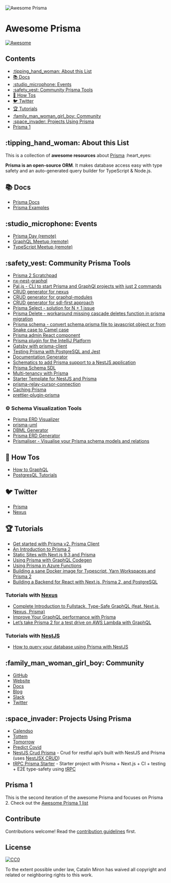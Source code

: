 ![Awesome Prisma](https://i.imgur.com/MQdCTuN.png)

Awesome Prisma
==============

[![Awesome](https://awesome.re/badge.svg)](https://awesome.re)

Contents
--------

-   [:tipping\_hand\_woman: About this List](#tipping_hand_woman-about-this-list)
-   [:books: Docs](#books-docs)
-   [:studio\_microphone: Events](#studio_microphone-events)
-   [:safety\_vest: Community Prisma Tools](#safety_vest-community-prisma-tools)
-   [:thinking: How Tos](#thinking-how-tos)
-   [:bird: Twitter](#bird-twitter)
-   [:trophy: Tutorials](#trophy-tutorials)
-   [:family\_man\_woman\_girl\_boy: Community](#family_man_woman_girl_boy-community)
-   [:space\_invader: Projects Using Prisma](#space_invader-projects-using-prisma)
-   [Prisma 1](#prisma-1)

:tipping\_hand\_woman: About this List
--------------------------------------

This is a collection of **awesome resources** about [Prisma](https://www.prisma.io/ "Modern Database Access for TypeScript & Node.js") :heart\_eyes:

**Prisma is an open-source ORM**. It makes database access easy with type safety and an auto-generated query builder for TypeScript & Node.js.

:books: Docs
------------

-   [Prisma Docs](https://www.prisma.io/docs/)
-   [Prisma Examples](https://github.com/prisma/prisma-examples)

:studio\_microphone: Events
---------------------------

-   [Prisma Day (remote)](http://prisma.io/day)
-   [GraphQL Meetup (remote)](https://www.meetup.com/graphql-berlin/)
-   [TypeScript Meetup (remote)](https://www.meetup.com/TypeScript-Berlin/)

:safety\_vest: Community Prisma Tools
-------------------------------------

-   [Prisma 2 Scratchpad](https://github.com/ctrlplusb/prisma2-template)
-   [nx-nest-graphql](https://github.com/beeman/nx-nest-graphql)
-   [Pal.js - CLI to start Prisma and GraphQl projects with just 2 commands](https://paljs.com)
-   [CRUD generator for nexus](https://paljs.com/generator/nexus)
-   [CRUD generator for graphql-modules](https://paljs.com/generator/graphql-modules)
-   [CRUD generator for sdl-first approach](https://paljs.com/generator/sdl)
-   [Prisma Select - solution for N + 1 issue](https://paljs.com/plugins/select)
-   [Prisma Delete - workaround missing cascade deletes function in prisma migration](https://paljs.com/plugins/delete)
-   [Prisma schema - convert schema.prisma file to javascript object or from Snake case to Camel case](https://paljs.com/cli/schema)
-   [Prisma admin React component](https://paljs.com/prisma-admin)
-   [Prisma plugin for the IntelliJ Platform](https://github.com/gabrielcolson/intellij-prisma)
-   [Gatsby with prisma-client](https://github.com/LekoArts/gatsby-with-prisma-client)
-   [Testing Prisma with PostgreSQL and Jest](https://github.com/ctrlplusb/prisma-pg-jest)
-   [Documentation Generator](https://github.com/pantharshit00/prisma-docs-generator)
-   [Schematics to add Prisma support to a NestJS application](https://github.com/marcjulian/nestjs-prisma)
-   [Prisma Schema SDL](https://github.com/amplication/prisma-schema-dsl)
-   [Multi-tenancy with Prisma](https://github.com/errorname/prisma-multi-tenant)
-   [Starter Template for NestJS and Prisma](https://github.com/fivethree-team/nestjs-prisma-starter)
-   [prisma-relay-cursor-connection](https://github.com/devoxa/prisma-relay-cursor-connection)
-   [Caching Prisma](https://github.com/joellefkowitz/cached-prisma)
-   [prettier-plugin-prisma](https://github.com/umidbekk/prettier-plugin-prisma)

### :gear: Schema Visualization Tools

-   [Prisma ERD Visualizer](https://github.com/skn0tt/prisma-erd)
-   [prisma-uml](https://github.com/emyann/prisma-uml)
-   [DBML Generator](https://github.com/notiz-dev/prisma-dbml-generator)
-   [Prisma ERD Generator](https://github.com/keonik/prisma-erd-generator)
-   [Prismaliser - Visualise your Prisma schema models and relations](https://prismaliser.ovy.cloud/)

:thinking: How Tos
------------------

-   [How to GraphQL](https://www.howtographql.com/)
-   [PostgresQL Tutorials](https://www.prisma.io/tutorials/?tag=postgresql)

:bird: Twitter
--------------

-   [Prisma](http://twitter.com/prisma)
-   [Nexus](http://twitter.com/nexusgql)

:trophy: Tutorials
------------------

-   [Get started with Prisma v2. Prisma Client](https://egghead.io/playlists/get-started-with-prisma-v2-prisma-client-8bae)
-   [An Introduction to Prisma 2](https://blog.logrocket.com/an-introduction-to-prisma-2/)
-   [Static Sites with Next.js 9.3 and Prisma](https://leerob.io/blog/next-prisma)
-   [Using Prisma with GraphQL Codegen](https://medium.com/tomorrowapp/using-prisma-with-graphql-codegen-eed022c13749)
-   [Using Prisma in Azure Functions](https://swacblooms.com/using-prisma-in-azure-functions/)
-   [Building a sane Docker image for Typescript, Yarn Workspaces and Prisma 2](https://medium.com/@emilefugulin/building-a-sane-docker-image-for-typescript-lerna-and-prisma-2-76d8ff9926e4)
-   [Building a Backend for React with Next.js, Prisma 2, and PostgreSQL](https://www.youtube.com/watch?v=Bqacj0iOL68)

### Tutorials with [Nexus](https://www.nexusjs.org/#/)

-   [Complete Introduction to Fullstack, Type-Safe GraphQL (feat. Next.js, Nexus, Prisma)](https://dev.to/prisma/complete-introduction-to-fullstack-type-safe-graphql-feat-next-js-nexus-prisma-c5)
-   [Improve Your GraphQL performance with Prisma](https://dev.to/ahmedelywa/improve-your-graphql-performance-with-prisma-2jia)
-   [Let’s take Prisma 2 for a test drive on AWS Lambda with GraphQL](https://itnext.io/lets-take-prisma-2-for-a-test-drive-on-aws-lambda-with-graphql-%EF%B8%8F-f4be711e93cc)

### Tutorials with [NestJS](https://nestjs.com/)

-   [How to query your database using Prisma with NestJS](https://notiz.dev/blog/how-to-connect-nestjs-with-prisma)

:family\_man\_woman\_girl\_boy: Community
-----------------------------------------

-   [GitHub](https://github.com/prisma/prisma/)
-   [Website](https://prisma.io)
-   [Docs](https://prisma.io/docs/)
-   [Blog](https://prisma.io/blog)
-   [Slack](https://slack.prisma.io/)
-   [Twitter](https://twitter.com/prisma)

:space\_invader: Projects Using Prisma
--------------------------------------

-   [Calendso](https://github.com/calendso/calendso)
-   [Tottem](https://github.com/poulainv/tottem)
-   [Tomorrow](https://www.tomorrowapp.io/)
-   [Predict Covid](https://predictcovid.com/)
-   [NestJS Crud Prisma](https://github.com/silicon-hills/nestjs-crud-prisma) - Crud for restful api’s built with NestJS and Prisma (uses [NestJSX CRUD](https://github.com/nestjsx/crud))
-   [tRPC Prisma Starter](https://github.com/trpc/examples-next-prisma-starter) - Starter project with Prisma + Next.js + CI + testing + E2E type-safety using [tRPC](https://trpc.io)

Prisma 1
--------

This is the second iteration of the awesome Prisma and focuses on Prisma 2. Check out the [Awesome Prisma 1 list](awesome-prisma1.md)

Contribute
----------

Contributions welcome! Read the [contribution guidelines](contributing.md) first.

License
-------

[![CC0](http://mirrors.creativecommons.org/presskit/buttons/88x31/svg/cc-zero.svg)](http://creativecommons.org/publicdomain/zero/1.0)

To the extent possible under law, Catalin Miron has waived all copyright and related or neighboring rights to this work.
